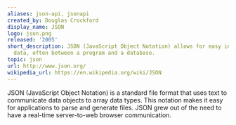 ```yaml
---
aliases: json-api, jsonapi
created_by: Douglas Crockford
display_name: JSON
logo: json.png
released: '2005'
short_description: JSON (JavaScript Object Notation) allows for easy interchange of
  data, often between a program and a database.
topic: json
url: http://www.json.org/
wikipedia_url: https://en.wikipedia.org/wiki/JSON
---
```

JSON (JavaScript Object Notation) is a standard file format that uses text to communicate data objects to array data types. This notation makes it easy for applications to parse and generate files. JSON grew out of the need to have a real-time server-to-web browser communication.
